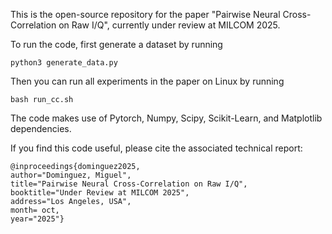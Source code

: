 This is the open-source repository for the paper "Pairwise Neural Cross-Correlation on Raw I/Q", currently under review at MILCOM 2025.

To run the code, first generate a dataset by running

`python3 generate_data.py`

Then you can run all experiments in the paper on Linux by running

`bash run_cc.sh`

The code makes use of Pytorch, Numpy, Scipy, Scikit-Learn, and Matplotlib dependencies.

If you find this code useful, please cite the associated technical report:

```
@inproceedings{dominguez2025,
author="Dominguez, Miguel",
title="Pairwise Neural Cross-Correlation on Raw I/Q",
booktitle="Under Review at MILCOM 2025",
address="Los Angeles, USA",
month= oct,
year="2025"}
```
